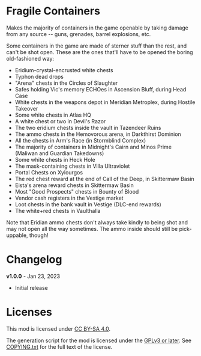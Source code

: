 Fragile Containers
==================

Makes the majority of containers in the game openable by taking damage from any
source -- guns, grenades, barrel explosions, etc.

Some containers in the game are made of sterner stuff than the rest, and can't
be shot open.  These are the ones that'll have to be opened the boring old-fashioned
way:
 - Eridium-crystal-encrusted white chests
 - Typhon dead drops
 - "Arena" chests in the Circles of Slaughter
 - Safes holding Vic's memory ECHOes in Ascension Bluff, during Head Case
 - White chests in the weapons depot in Meridian Metroplex, during
   Hostile Takeover
 - Some white chests in Atlas HQ
 - A white chest or two in Devil's Razor
 - The two eridium chests inside the vault in Tazendeer Ruins
 - The ammo chests in the Hemovorous arena, in Darkthirst Dominion
 - All the chests in Arm's Race (in Stormblind Complex)
 - The majority of containers in Midnight's Cairn and Minos Prime
   (Maliwan and Guardian Takedowns)
 - Some white chests in Heck Hole
 - The mask-containing chests in Villa Ultraviolet
 - Portal Chests on Xylourgos
 - The red chest reward at the end of Call of the Deep, in Skittermaw Basin
 - Eista's arena reward chests in Skittermaw Basin
 - Most "Good Prospects" chests in Bounty of Blood
 - Vendor cash registers in the Vestige market
 - Loot chests in the bank vault in Vestige (DLC-end rewards)
 - The white+red chests in Vaulthalla

Note that Eridian ammo chests don't always take kindly to being shot and may not
open all the way sometimes.  The ammo inside should still be pick-uppable, though!

Changelog
=========

**v1.0.0** - Jan 23, 2023
 * Initial release
 
Licenses
========

This mod is licensed under [CC BY-SA 4.0](https://creativecommons.org/licenses/by-sa/4.0/).

The generation script for the mod is licensed under the
[GPLv3 or later](https://www.gnu.org/licenses/quick-guide-gplv3.html).
See [COPYING.txt](../../COPYING.txt) for the full text of the license.

